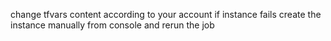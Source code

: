 change tfvars content according to your account
if instance fails create the instance manually from console and rerun the job
